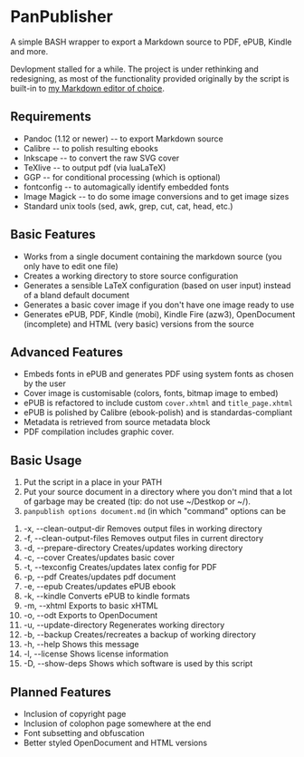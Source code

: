 PanPublisher
============

A simple BASH wrapper to export a Markdown source to PDF, ePUB, Kindle and more.

Devlopment stalled for a while. The project is under rethinking and redesigning, as most of the functionality provided originally by the script is built-in to [my Markdown editor of choice](https://github.com/wereturtle/ghostwriter). 

Requirements
------------
* Pandoc (1.12 or newer) -- to export Markdown source
* Calibre -- to polish resulting ebooks
* Inkscape -- to convert the raw SVG cover
* TeXlive -- to output pdf (via luaLaTeX)
* GGP -- for conditional processing (which is optional)
* fontconfig -- to automagically identify embedded fonts
* Image Magick -- to do some image conversions and to get image sizes
* Standard unix tools (sed, awk, grep, cut, cat, head, etc.)

Basic Features
--------------
* Works from a single document containing the markdown source (you only have to edit one file)
* Creates a working directory to store source configuration
* Generates a sensible LaTeX configuration (based on user input) instead of a bland default document
* Generates a basic cover image if you don't have one image ready to use
* Generates ePUB, PDF, Kindle (mobi), Kindle Fire (azw3), OpenDocument (incomplete) and HTML (very basic) versions from the source

Advanced Features
-----------------
* Embeds fonts in ePUB and generates PDF using system fonts as chosen by the user
* Cover image is customisable (colors, fonts, bitmap image to embed)
* ePUB is refactored to include custom `cover.xhtml` and `title_page.xhtml`
* ePUB is polished by Calibre (ebook-polish) and is standardas-compliant
* Metadata is retrieved from source metadata block
* PDF compilation includes graphic cover.

Basic Usage
-----------
1. Put the script in a place in your PATH
2. Put your source document in a directory where you don't mind that a lot of garbage may be created (tip: do not use ~/Destkop or ~/).
3. `panpublish options document.md` (in which "command" options can be
<ol type="b"><li>-x, --clean-output-dir   Removes output files in working directory</li>
<li>-f, --clean-output-files Removes output files in current directory</li>
<li>-d, --prepare-directory  Creates/updates working directory</li>
<li>-c, --cover              Creates/updates basic cover</li>
<li>-t, --texconfig          Creates/updates latex config for PDF</li>
<li>-p, --pdf                Creates/updates pdf document</li>
<li>-e, --epub               Creates/updates ePUB ebook</li>
<li>-k, --kindle             Converts ePUB to kindle formats</li>
<li>-m, --xhtml              Exports to basic xHTML</li>
<li>-o, --odt                Exports to OpenDocument</li>
<li>-u, --update-directory   Regenerates working directory</li>
<li>-b, --backup             Creates/recreates a backup of working directory</li>
<li>-h, --help               Shows this message</li>
<li>-l, --license            Shows license information</li>
<li>-D, --show-deps          Shows which software is used by this script</li></ol>

Planned Features
----------------
* Inclusion of copyright page
* Inclusion of colophon page somewhere at the end
* Font subsetting and obfuscation
* Better styled OpenDocument and HTML versions
